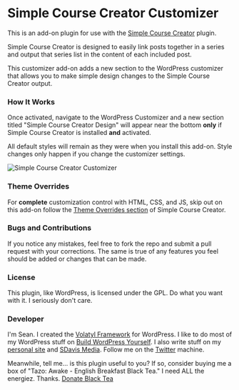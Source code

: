 Simple Course Creator Customizer
=====================

This is an add-on plugin for use with the [Simple Course Creator](http://buildwpyourself.com/downloads/simple-course-creator/) plugin.

Simple Course Creator is designed to easily link posts together in a series and output that series list in the content of each included post.

This customizer add-on adds a new section to the WordPress customizer that allows you to make simple design changes to the Simple Course Creator output.

### How It Works

Once activated, navigate to the WordPress Customizer and a new section titled "Simple Course Creator Design" will appear near the bottom **only** if Simple Course Creator is installed **and** activated.

All default styles will remain as they were when you install this add-on. Style changes only happen if you change the customizer settings.

![Simple Course Creator Customizer](http://buildwpyourself.com/wp-content/uploads/edd/2014/03/sccc-screenshot.png)

### Theme Overrides

For **complete** customization control with HTML, CSS, and JS, skip out on this add-on follow the [Theme Overrides section](https://github.com/sdavis2702/simple-course-creator#theme-overrides) of Simple Course Creator.

### Bugs and Contributions

If you notice any mistakes, feel free to fork the repo and submit a pull request with your corrections. The same is true of any features you feel should be added or changes that can be made. 

### License

This plugin, like WordPress, is licensed under the GPL. Do what you want with it. I seriously don't care. 

### Developer

I'm Sean. I created the [Volatyl Framework](http://volatylthemes.com) for WordPress. I like to do most of my WordPress stuff on [Build WordPress Yourself](http://buildwpyourself.com/). I also write stuff on my [personal site](http://seandavis.co) and [SDavis Media](http://sdavismedia.com). Follow me on the [Twitter](http://sdvs.me/twitter) machine.

Meanwhile, tell me... is this plugin useful to you? If so, consider buying me a box of "Tazo: Awake - English Breakfast Black Tea." I need ALL the energiez. Thanks. [Donate Black Tea](https://www.paypal.com/cgi-bin/webscr?cmd=_s-xclick&hosted_button_id=52HQDSEUA542S)